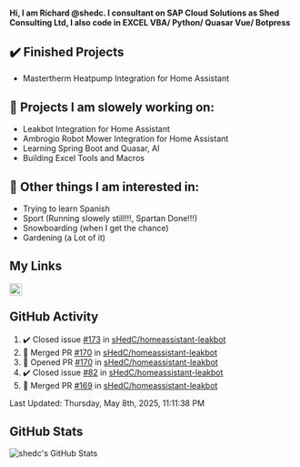 #### Hi, I am Richard @shedc. I consultant on SAP Cloud Solutions as Shed Consulting Ltd, I also code in EXCEL VBA/ Python/ Quasar Vue/ Botpress

## ✔️ Finished Projects
- Mastertherm Heatpump Integration for Home Assistant

## 👋 Projects I am slowely working on:
- Leakbot Integration for Home Assistant
- Ambrogio Robot Mower Integration for Home Assistant
- Learning Spring Boot and Quasar, AI
- Building Excel Tools and Macros

## 👀 Other things I am interested in:
- Trying to learn Spanish
- Sport (Running slowely still!!!, Spartan Done!!!)
- Snowboarding (when I get the chance)
- Gardening (a Lot of it)

## My Links
[<img align="left" alt="shedc | LinkedIn" width="22px" src="https://cdn.jsdelivr.net/npm/simple-icons@v3/icons/linkedin.svg" />][linkedin]

<br/>

## GitHub Activity
<!--RECENT_ACTIVITY:start-->
1. ✔️ Closed issue [#173](https://github.com/sHedC/homeassistant-leakbot/issues/173) in [sHedC/homeassistant-leakbot](https://github.com/sHedC/homeassistant-leakbot)
2. 🎉 Merged PR [#170](https://github.com/sHedC/homeassistant-leakbot/pull/170) in [sHedC/homeassistant-leakbot](https://github.com/sHedC/homeassistant-leakbot)
3. 💪 Opened PR [#170](https://github.com/sHedC/homeassistant-leakbot/pull/170) in [sHedC/homeassistant-leakbot](https://github.com/sHedC/homeassistant-leakbot)
4. ✔️ Closed issue [#82](https://github.com/sHedC/homeassistant-leakbot/issues/82) in [sHedC/homeassistant-leakbot](https://github.com/sHedC/homeassistant-leakbot)
5. 🎉 Merged PR [#169](https://github.com/sHedC/homeassistant-leakbot/pull/169) in [sHedC/homeassistant-leakbot](https://github.com/sHedC/homeassistant-leakbot)
<!--RECENT_ACTIVITY:end-->
<!--RECENT_ACTIVITY:last_update-->
Last Updated: Thursday, May 8th, 2025, 11:11:38 PM
<!--RECENT_ACTIVITY:last_update_end-->

## GitHub Stats
<img align="left" alt="shedc's GitHub Stats" src="https://github-readme-stats.vercel.app/api?username=shedc&show_icons=true&hide_title=true" />

[linkedin]: https://www.linkedin.com/in/richard-holmes-3314251/
